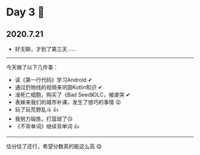 # Day 3 🥱

## 2020.7.21

- 好无聊，才到了第三天......

***

今天做了以下几件事：

- 读《第一行代码》学习Android ✔
- 通过扔物线的视频来巩固Kotlin知识 ✔
- 淦死亡细胞，购买了《Bad Seed》DLC，被虐哭 ✔
- 表妹来我们的城市补课，发生了很巧的事情 😲
- 玩了玩荒野乱斗 👍
- 我努力锻炼，打篮球了😥
- 《不背单词》继续背单词 👍

***
估分估了还行，希望分数真的能这么高 😋
